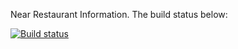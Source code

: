 Near Restaurant Information. The build status below:

[![Build status](https://build.appcenter.ms/v0.1/apps/de78584e-24c5-4c4a-82ae-0f2b8e787ede/branches/dev/badge)](https://appcenter.ms)
